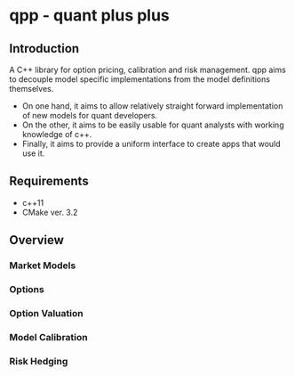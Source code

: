# qpp - quant plus plus

## Introduction

A C++ library for option pricing, calibration and risk management.
qpp aims to decouple model specific implementations from the model definitions themselves.

* On one hand, it aims to allow relatively straight forward implementation of new models for quant developers.
* On the other, it aims to be easily usable for quant analysts with working knowledge of c++.
* Finally, it aims to provide a uniform interface to create apps that would use it.

## Requirements

* c++11
* CMake ver. 3.2

## Overview

### Market Models

### Options

### Option Valuation

### Model Calibration

### Risk Hedging